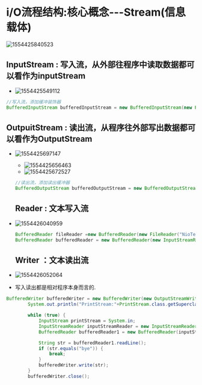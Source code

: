 #  i/O流程结构:核心概念---Stream(信息载体)

![1554425840523](C:\Users\HP\AppData\Roaming\Typora\typora-user-images\1554425840523.png)



## InputStream : 写入流，从外部往程序中读取数据都可以看作为inputStream

+ ![1554425549112](C:\Users\HP\AppData\Roaming\Typora\typora-user-images\1554425549112.png)

```java
//写入流，添加缓冲装饰器
BufferedInputStream bufferedInputStream = new BufferedInputStream(new FileInputStream("path"));
```





## OutpuitStream : 读出流，从程序往外部写出数据都可以看作为OutputStream

+ ![1554425697147](C:\Users\HP\AppData\Roaming\Typora\typora-user-images\1554425697147.png)

  + ![1554425656463](C:\Users\HP\AppData\Roaming\Typora\typora-user-images\1554425656463.png)
  + ![1554425672527](C:\Users\HP\AppData\Roaming\Typora\typora-user-images\1554425672527.png)

  ```java
  //读出流，添加读出缓冲器
  BufferedOutputStream bufferedOutputStream = new BufferedOutputStream(new FileOutputStream("path"));
  ```

  

  

  ## Reader : 文本写入流

+ ![1554426040959](C:\Users\HP\AppData\Roaming\Typora\typora-user-images\1554426040959.png)

  

  ```java
  BufferedReader fileReader =new BufferedReader(new FileReader("NioTestIn_13.txt")) ;//默认使用ISO-8859-1编码
  BufferedReader bufferedReader = new BufferedReader(new InputStreamReader(new FileInputStream("filepath"),"UTF-8"));
  ```

  

  ##  Writer ：文本读出流

+ ![1554426052064](C:\Users\HP\AppData\Roaming\Typora\typora-user-images\1554426052064.png)

+ 写入读出都是相对程序本身而言的.

```java
BufferedWriter bufferedWriter = new BufferedWriter(new OutputStreamWriter(new FileOutputStream("OOOOOutput.txt")));
        System.out.println("PrintStream:"+PrintStream.class.getSuperclass().getName());

        while (true) {
            InputStream printStream = System.in;
            InputStreamReader inputStreamReader = new InputStreamReader(printStream);
            BufferedReader bufferedReader1 = new BufferedReader(inputStreamReader);

            String str = bufferedReader1.readLine();
            if (str.equals("bye")) {
                break;
            }
            bufferedWriter.write(str);
        }
        bufferedWriter.close();
```

